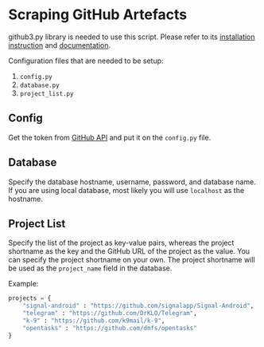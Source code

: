 # Scraping GitHub Artefacts

github3.py library is needed to use this script. Please refer to its [installation instruction](https://pypi.org/project/github3.py/) and [documentation](https://github3py.readthedocs.io/en/master/). 


Configuration files that are needed to be setup:

1. `config.py`
2. `database.py`
3. `project_list.py`

## Config

Get the token from [GitHub API](https://help.github.com/en/github/authenticating-to-github/creating-a-personal-access-token-for-the-command-line) and put it on the `config.py` file.

## Database

Specify the database hostname, username, password, and database name.
If you are using local database, most likely you will use `localhost` as the hostname. 

## Project List

Specify the list of the project as key-value pairs, whereas the project shortname as the key and the GitHub URL of the project as the value. You can specify the project shortname on your own. The project shortname will be used as the `project_name` field in the database.

Example:

```python
projects = {
	"signal-android" : "https://github.com/signalapp/Signal-Android",
	"telegram" : "https://github.com/DrKLO/Telegram",
	"k-9" : "https://github.com/k9mail/k-9",
    "opentasks" : "https://github.com/dmfs/opentasks"
}
```